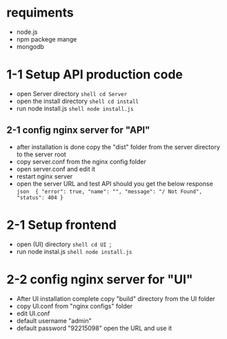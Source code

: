 <!-- [text](c:/laragon/etc/nginx/sites-enabled/auto.manger.conf) [text](c:/laragon/etc/nginx/sites-enabled/auto.server.conf) -->

# requiments
- node.js
- npm packege mange
- mongodb

# 1-1 Setup API production code
- open Server directory
`shell
    cd Server
`
- open the install directory
`shell
    cd install
`
- run node install.js
`shell
    node install.js
`

## 2-1 config nginx server for "API"
- after installation is done copy the "dist" folder from the server directory to the server root
- copy server.conf from the nginx config folder
- open server.conf and edit it
- restart nginx server
- open the server URL and test API should you get the below response
`json 
    {
        "error": true,
        "name": "",
        "message": "/ Not Found",
        "status": 404
    }
`

# 2-1 Setup frontend 
- open (UI) directory 
`shell
    cd UI
`;
- run node instal.js
`shell
    node install.js
`

# 2-2 config nginx server for "UI"

- After UI installation complete copy "build" directory from the UI folder
- copy UI.conf from "nginx configs" folder
- edit UI.conf
- default username "admin"
- default password "92215098"
open the URL and use it
